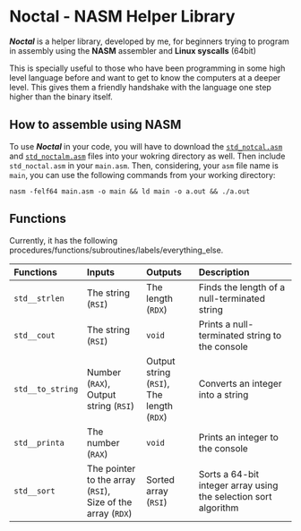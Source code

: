 # Noctal - NASM Helper Library
___Noctal___ is a helper library, developed by me, for beginners trying to program in assembly using the __NASM__ assembler and __Linux syscalls__ (64bit)

This is specially useful to those who have been programming in some high level language before and want to get to know the computers at a deeper level. This gives them a friendly handshake with the language one step higher than the binary itself.

## How to assemble using NASM
To use ___Noctal___ in your code, you will have to download the [`std_notcal.asm`](https://github.com/najmiter/Noctal/blob/main/src/std_noctal.asm) and [`std_noctalm.asm`](https://github.com/najmiter/Noctal/blob/main/src/std_noctalm.asm) files into your wokring directory as well. Then include `std_noctal.asm` in your `main.asm`. Then, considering, your `asm` file name is `main`, you can use the following commands from your working directory:

`nasm -felf64 main.asm -o main && ld main -o a.out && ./a.out`

## Functions
Currently, it has the following procedures/functions/subroutines/labels/everything_else. 

| Functions | Inputs | Outputs | Description |
|:----------|:-------|:--------|:------------|
| `std__strlen` | The string (`RSI`) | The length (`RDX`) | Finds the length of a null-terminated string |
| `std__cout` | The string (`RSI`) | `void` | Prints a null-terminated string to the console |
| `std__to_string` | Number (`RAX`),<br>Output string (`RSI`) | Output string (`RSI`),<br>The length (`RDX`) | Converts an integer into a string |
| `std__printa` | The number (`RAX`) | `void` | Prints an integer to the console |
| `std__sort` | The pointer to the array (`RSI`),<br>Size of the array (`RDX`) | Sorted array (`RSI`) | Sorts a 64-bit integer array using the selection sort algorithm |


